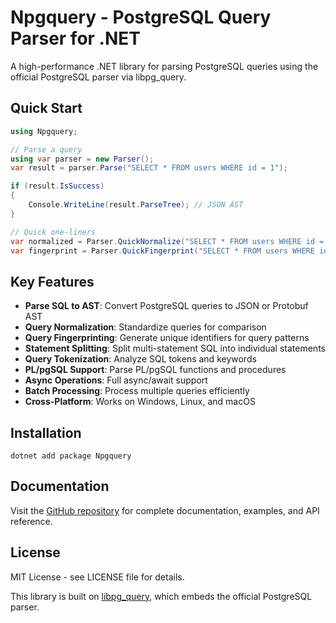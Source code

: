 # Npgquery - PostgreSQL Query Parser for .NET

A high-performance .NET library for parsing PostgreSQL queries using the official PostgreSQL parser via libpg_query.

## Quick Start

```csharp
using Npgquery;

// Parse a query
using var parser = new Parser();
var result = parser.Parse("SELECT * FROM users WHERE id = 1");

if (result.IsSuccess)
{
    Console.WriteLine(result.ParseTree); // JSON AST
}

// Quick one-liners
var normalized = Parser.QuickNormalize("SELECT * FROM users WHERE id = 1");
var fingerprint = Parser.QuickFingerprint("SELECT * FROM users WHERE id = 1");
```

## Key Features

- **Parse SQL to AST**: Convert PostgreSQL queries to JSON or Protobuf AST
- **Query Normalization**: Standardize queries for comparison
- **Query Fingerprinting**: Generate unique identifiers for query patterns
- **Statement Splitting**: Split multi-statement SQL into individual statements
- **Query Tokenization**: Analyze SQL tokens and keywords
- **PL/pgSQL Support**: Parse PL/pgSQL functions and procedures
- **Async Operations**: Full async/await support
- **Batch Processing**: Process multiple queries efficiently
- **Cross-Platform**: Works on Windows, Linux, and macOS

## Installation

```
dotnet add package Npgquery
```

## Documentation

Visit the [GitHub repository](https://github.com/yourusername/Npgquery) for complete documentation, examples, and API reference.

## License

MIT License - see LICENSE file for details.

This library is built on [libpg_query](https://github.com/pganalyze/libpg_query), which embeds the official PostgreSQL parser.